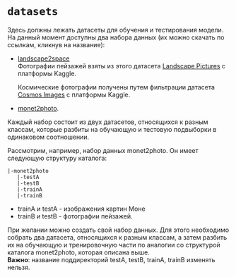 # `datasets`
Здесь должны лежать датасеты для обучения и тестирования модели.  
На данный момент доступны два набора данных (их можно скачать по ссылкам, кликнув на название): 
 - [landscape2space](https://drive.google.com/drive/folders/1CtHyhVe15RUVcbEtko8jpvajzkeIvBwK)    
   Фотографии пейзажей взяты из этого датасета [Landscape Pictures](https://www.kaggle.com/datasets/arnaud58/landscape-pictures) с платформы Kaggle.
 
   Космические фотографии получены путем фильтрации датасета [Cosmos Images](https://www.kaggle.com/datasets/kimbosoek/cosmos-images) с платформы Kaggle.
   
 - [monet2photo](https://people.eecs.berkeley.edu/~taesung_park/CycleGAN/datasets/monet2photo.zip).  
    
Каждый набор состоит из двух датасетов, относящихся к разным классам, которые разбиты на обучающую и тестовую подвыборки в одинаковом соотношении.

Рассмотрим, например, набор данных monet2photo. Он имеет следующую структуру каталога:
```
|-monet2photo
   |-testA
   |-testB
   |-trainA
   |-trainB
```
- trainA и testA - изображения картин Моне
- trainB и testB - фотографии пейзажей.


При желании можно создать свой набор данных. Для этого необходимо собрать два датасета, относящихся к разным классам, а затем разбить их на обучающую и тренировочную части по аналогии со структурой каталога monet2photo, которая описана выше.   
**Важно**:  название поддиректорий testA, testB, trainA, trainB изменять нельзя.

